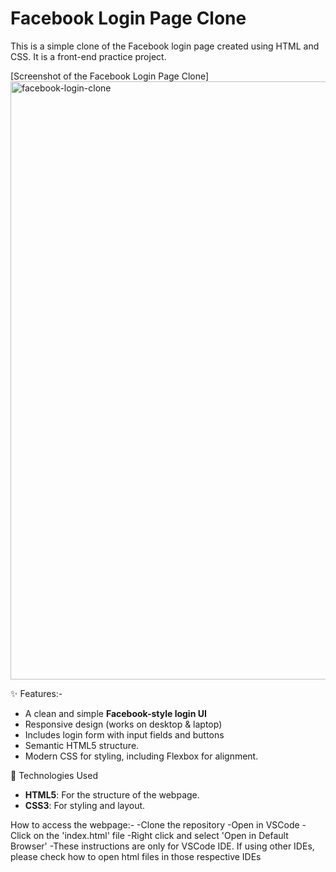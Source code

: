 # Facebook Login Page Clone

This is a simple clone of the Facebook login page created using HTML and CSS. It is a front-end practice project.

[Screenshot of the Facebook Login Page Clone]
<img width="1917" height="957" alt="facebook-login-clone" src="https://github.com/user-attachments/assets/090b5f5d-2466-4017-a4af-116a8ba4b0fe" />


✨ Features:-

- A clean and simple **Facebook-style login UI**
- Responsive design (works on desktop & laptop)
- Includes login form with input fields and buttons 
- Semantic HTML5 structure.
- Modern CSS for styling, including Flexbox for alignment.

🚀 Technologies Used

- **HTML5**: For the structure of the webpage.
- **CSS3**: For styling and layout.

How to access the webpage:-
-Clone the repository
-Open in VSCode
-Click on the 'index.html' file
-Right click and select 'Open in Default Browser'
-These instructions are only for VSCode IDE. If using other IDEs, please check how to open html files in those respective IDEs
